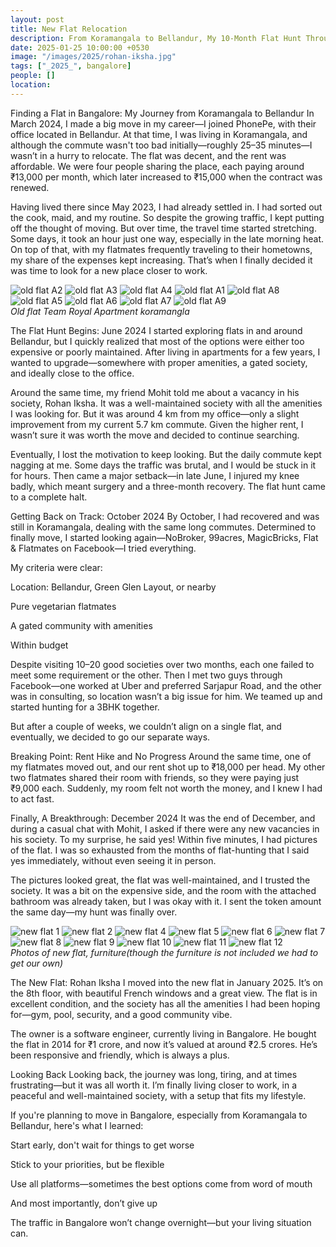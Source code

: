 ```yaml
---
layout: post
title: New Flat Relocation
description: From Koramangala to Bellandur, My 10-Month Flat Hunt Through Rising Rents, Traffic Woes, and Failed Roommate Plans—Until I Finally Found a Peaceful 3BHK at Rohan Iksha
date: 2025-01-25 10:00:00 +0530
image: "/images/2025/rohan-iksha.jpg"
tags: ["_2025_", bangalore]
people: []
location: 
---
```

Finding a Flat in Bangalore: My Journey from Koramangala to Bellandur
In March 2024, I made a big move in my career—I joined PhonePe, with their office located in Bellandur. At that time, I was living in Koramangala, and although the commute wasn't too bad initially—roughly 25–35 minutes—I wasn’t in a hurry to relocate. The flat was decent, and the rent was affordable. We were four people sharing the place, each paying around ₹13,000 per month, which later increased to ₹15,000 when the contract was renewed.

Having lived there since May 2023, I had already settled in. I had sorted out the cook, maid, and my routine. So despite the growing traffic, I kept putting off the thought of moving. But over time, the travel time started stretching. Some days, it took an hour just one way, especially in the late morning heat. On top of that, with my flatmates frequently traveling to their hometowns, my share of the expenses kept increasing. That’s when I finally decided it was time to look for a new place closer to work.
<div class="gallery-box">
  <div class="gallery">
    <img src="/images/2025/internal/new_flat_rohan_iksha/old_flat_team_royal/IMG20250101135021.jpg" loading="lazy" alt="old flat A2">
    <img src="/images/2025/internal/new_flat_rohan_iksha/old_flat_team_royal/IMG20250101135100.jpg" loading="lazy" alt="old flat A3">
    <img src="/images/2025/internal/new_flat_rohan_iksha/old_flat_team_royal/IMG20250101135114.jpg" loading="lazy" alt="old flat A4">
    <img src="/images/2025/internal/new_flat_rohan_iksha/old_flat_team_royal/IMG20250101135003.jpg" loading="lazy" alt="old flat A1">
    <img src="/images/2025/internal/new_flat_rohan_iksha/old_flat_team_royal/IMG20250101135223.jpg" loading="lazy" alt="old flat A8">
    <img src="/images/2025/internal/new_flat_rohan_iksha/old_flat_team_royal/IMG20250101135125.jpg" loading="lazy" alt="old flat A5">
    <img src="/images/2025/internal/new_flat_rohan_iksha/old_flat_team_royal/IMG20250101135137.jpg" loading="lazy" alt="old flat A6">
    <img src="/images/2025/internal/new_flat_rohan_iksha/old_flat_team_royal/IMG20250101135152.jpg" loading="lazy" alt="old flat A7">
    <img src="/images/2025/internal/new_flat_rohan_iksha/old_flat_team_royal/IMG20250101135229.jpg" loading="lazy" alt="old flat A9">
  </div>
  <em>Old flat Team Royal Apartment koramangla</em>
</div>

The Flat Hunt Begins: June 2024
I started exploring flats in and around Bellandur, but I quickly realized that most of the options were either too expensive or poorly maintained. After living in apartments for a few years, I wanted to upgrade—somewhere with proper amenities, a gated society, and ideally close to the office.

Around the same time, my friend Mohit told me about a vacancy in his society, Rohan Iksha. It was a well-maintained society with all the amenities I was looking for. But it was around 4 km from my office—only a slight improvement from my current 5.7 km commute. Given the higher rent, I wasn’t sure it was worth the move and decided to continue searching.

Eventually, I lost the motivation to keep looking. But the daily commute kept nagging at me. Some days the traffic was brutal, and I would be stuck in it for hours. Then came a major setback—in late June, I injured my knee badly, which meant surgery and a three-month recovery. The flat hunt came to a complete halt.

Getting Back on Track: October 2024
By October, I had recovered and was still in Koramangala, dealing with the same long commutes. Determined to finally move, I started looking again—NoBroker, 99acres, MagicBricks, Flat & Flatmates on Facebook—I tried everything.

My criteria were clear:

Location: Bellandur, Green Glen Layout, or nearby

Pure vegetarian flatmates

A gated community with amenities

Within budget

Despite visiting 10–20 good societies over two months, each one failed to meet some requirement or the other. Then I met two guys through Facebook—one worked at Uber and preferred Sarjapur Road, and the other was in consulting, so location wasn’t a big issue for him. We teamed up and started hunting for a 3BHK together.

But after a couple of weeks, we couldn’t align on a single flat, and eventually, we decided to go our separate ways.

Breaking Point: Rent Hike and No Progress
Around the same time, one of my flatmates moved out, and our rent shot up to ₹18,000 per head. My other two flatmates shared their room with friends, so they were paying just ₹9,000 each. Suddenly, my room felt not worth the money, and I knew I had to act fast.

Finally, A Breakthrough: December 2024
It was the end of December, and during a casual chat with Mohit, I asked if there were any new vacancies in his society. To my surprise, he said yes! Within five minutes, I had pictures of the flat. I was so exhausted from the months of flat-hunting that I said yes immediately, without even seeing it in person.

The pictures looked great, the flat was well-maintained, and I trusted the society. It was a bit on the expensive side, and the room with the attached bathroom was already taken, but I was okay with it. I sent the token amount the same day—my hunt was finally over.
<div class="gallery-box">
  <div class="gallery">
    <img src="/images/2025/internal/new_flat_rohan_iksha/IMG-20250101-WA0029.jpg" loading="lazy" alt="new flat 1">
    <img src="/images/2025/internal/new_flat_rohan_iksha/IMG-20250101-WA0030.jpg" loading="lazy" alt="new flat 2">
    <img src="/images/2025/internal/new_flat_rohan_iksha/IMG-20250101-WA0032.jpg" loading="lazy" alt="new flat 4">
    <img src="/images/2025/internal/new_flat_rohan_iksha/IMG-20250101-WA0033.jpg" loading="lazy" alt="new flat 5">
    <img src="/images/2025/internal/new_flat_rohan_iksha/IMG-20250101-WA0034.jpg" loading="lazy" alt="new flat 6">
    <img src="/images/2025/internal/new_flat_rohan_iksha/IMG-20250101-WA0035.jpg" loading="lazy" alt="new flat 7">
    <img src="/images/2025/internal/new_flat_rohan_iksha/IMG-20250101-WA0036.jpg" loading="lazy" alt="new flat 8">
    <img src="/images/2025/internal/new_flat_rohan_iksha/IMG-20250101-WA0037.jpg" loading="lazy" alt="new flat 9">
    <img src="/images/2025/internal/new_flat_rohan_iksha/IMG-20250101-WA0038.jpg" loading="lazy" alt="new flat 10">
    <img src="/images/2025/internal/new_flat_rohan_iksha/IMG-20250101-WA0039.jpg" loading="lazy" alt="new flat 11">
    <img src="/images/2025/internal/new_flat_rohan_iksha/IMG-20250101-WA0040.jpg" loading="lazy" alt="new flat 12">
  </div>
  <em>Photos of new flat, furniture(though the furniture is not included we had to get our own)</em>
</div>

The New Flat: Rohan Iksha
I moved into the new flat in January 2025. It’s on the 8th floor, with beautiful French windows and a great view. The flat is in excellent condition, and the society has all the amenities I had been hoping for—gym, pool, security, and a good community vibe.

The owner is a software engineer, currently living in Bangalore. He bought the flat in 2014 for ₹1 crore, and now it’s valued at around ₹2.5 crores. He’s been responsive and friendly, which is always a plus.

Looking Back
Looking back, the journey was long, tiring, and at times frustrating—but it was all worth it. I’m finally living closer to work, in a peaceful and well-maintained society, with a setup that fits my lifestyle.

If you're planning to move in Bangalore, especially from Koramangala to Bellandur, here's what I learned:

Start early, don't wait for things to get worse

Stick to your priorities, but be flexible

Use all platforms—sometimes the best options come from word of mouth

And most importantly, don’t give up

The traffic in Bangalore won’t change overnight—but your living situation can.